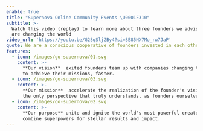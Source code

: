 ```yaml
---
enable: true
title: "Supernova Online Community Events \U0001F310"
subtitle: >-
  Watch this video (replay) to learn more about three founders we advise that
  are changing the world 
video_url: 'https://youtu.be/G2SqSljZBy4?si=SE85NX7Mo_rw7JaP'
quote: We are a conscious cooperative of founders invested in each other’s success
features:
  - icon: /images/go-supernova/01.svg
    content: >-
      **Our vision**  exited founders team up with companies changing the world
      to achieve their missions, faster. 
  - icon: /images/go-supernova/03.svg
    content: >-
      **Our mission**  accelerate the realization of the founder's vision – from
      the only perspective that truly understands, as founders ourselves.
  - icon: /images/go-supernova/02.svg
    content: >-
      **Our purpose** unite and ignite the world's most powerful creators to
      combine superpowers for stellar results and impact.
---
```


